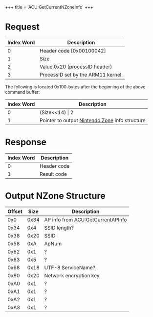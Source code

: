 +++
title = 'ACU:GetCurrentNZoneInfo'
+++

# Request

| Index Word | Description                        |
|------------|------------------------------------|
| 0          | Header code \[0x00100042\]         |
| 1          | Size                               |
| 2          | Value 0x20 (processID header)      |
| 3          | ProcessID set by the ARM11 kernel. |

The following is located 0x100-bytes after the beginning of the above
command buffer:

| Index Word | Description                                                                |
|------------|----------------------------------------------------------------------------|
| 0          | (Size\<\<14) \| 2                                                          |
| 1          | Pointer to output [Nintendo Zone](Nintendo_Zone "wikilink") info structure |

# Response

| Index Word | Description |
|------------|-------------|
| 0          | Header code |
| 1          | Result code |

# Output NZone Structure

| Offset | Size | Description                                                          |
|--------|------|----------------------------------------------------------------------|
| 0x0    | 0x34 | AP info from [ACU:GetCurrentAPInfo](ACU:GetCurrentAPInfo "wikilink") |
| 0x34   | 0x4  | SSID length?                                                         |
| 0x38   | 0x20 | SSID                                                                 |
| 0x58   | 0xA  | ApNum                                                                |
| 0x62   | 0x1  | ?                                                                    |
| 0x63   | 0x5  | ?                                                                    |
| 0x68   | 0x18 | UTF-8 ServiceName?                                                   |
| 0x80   | 0x20 | Network encryption key                                               |
| 0xA0   | 0x1  | ?                                                                    |
| 0xA1   | 0x1  | ?                                                                    |
| 0xA2   | 0x1  | ?                                                                    |
| 0xA3   | 0x1  | ?                                                                    |